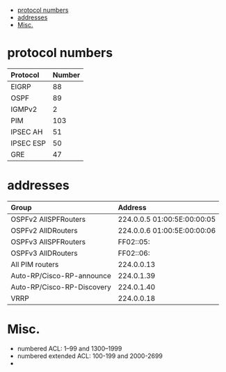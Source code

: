 - [protocol numbers](#protocol-numbers)
- [addresses](#addresses)
- [Misc.](#misc)

# protocol numbers

| Protocol | Number |
|:--|:--|
| EIGRP | 88
| OSPF | 89
| IGMPv2 | 2
| PIM | 103
| IPSEC AH | 51
| IPSEC ESP | 50
| GRE | 47

# addresses

| Group | Address |
|:--|:--|
| OSPFv2 AllSPFRouters | 224.0.0.5 01:00:5E:00:00:05
| OSPFv2 AllDRouters | 224.0.0.6 01:00:5E:00:00:06
| OSPFv3 AllSPFRouters | FF02::05: | 
| OSPFv3 AllDRouters | FF02::06: |
| All PIM routers | 224.0.0.13 |
| Auto-RP/Cisco-RP-announce | 224.0.1.39 |
| Auto-RP/Cisco-RP-Discovery | 224.0.1.40 |
| VRRP | 224.0.0.18 

# Misc.

* numbered ACL: 1–99 and 1300–1999
* numbered extended ACL: 100-199 and 2000-2699
* 